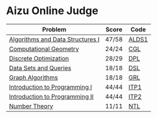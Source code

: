 # Aizu Online Judge

| Problem | Score | Code |
|---|---|---|
| [Algorithms and Data Structures I](https://onlinejudge.u-aizu.ac.jp/courses/lesson/1/ALDS1/all) | 47/58 | [ALDS1](ALDS1) |
| [Computational Geometry](https://onlinejudge.u-aizu.ac.jp/courses/library/4/CGL/all) | 24/24 | [CGL](CGL) |
| [Discrete Optimization](https://onlinejudge.u-aizu.ac.jp/courses/library/7/DPL/all) | 28/29 | [DPL](DPL) |
| [Data Sets and Queries](https://onlinejudge.u-aizu.ac.jp/courses/library/3/DSL/all) | 18/18 | [DSL](DSL) |
| [Graph Algorithms](https://onlinejudge.u-aizu.ac.jp/courses/library/5/GRL/all) | 18/18 | [GRL](GRL) |
| [Introduction to Programming I](https://onlinejudge.u-aizu.ac.jp/courses/lesson/2/ITP1/all) | 44/44 | [ITP1](ITP1) |
| [Introduction to Programming II](https://onlinejudge.u-aizu.ac.jp/courses/lesson/8/ITP2/all) | 44/44 | [ITP2](ITP2) |
| [Number Theory](https://onlinejudge.u-aizu.ac.jp/courses/library/6/NTL/all) | 11/11 | [NTL](NTL) |
